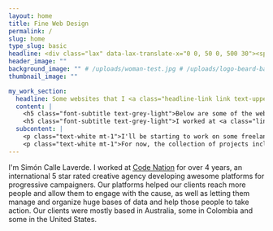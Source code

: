 ```yaml
---
layout: home
title: Fine Web Design
permalink: /
slug: home
type_slug: basic
headline: <div class="lax" data-lax-translate-x="0 0, 50 0, 500 30"><span class="letter-1">H</span><span class="letter-2">e</span><span class="letter-3">l</span><span class="letter-4">l</span><span class="letter-5">o</span><span class="letter-6">!</span></div><div class="lax" data-lax-translate-x="0 0, 50 0, 500 -30"><span class="letter-7">I</span> <span class="letter-8">a</span><span class="letter-9">m</span></div><div class="lax" data-lax-translate-x="0 0, 50 0, 500 30"><span class="letter-10">S</span><span class="letter-11">i</span><span class="letter-12">m</span><span class="letter-13">o</span><span class="letter-14">n</span></div>
header_image: ""
background_image: "" # /uploads/woman-test.jpg # /uploads/logo-beard-background.png # /uploads/home-header.jpg
thumbnail_image: ""

my_work_section:
  headline: Some websites that I <a class="headline-link link text-uppercase smoothScroll" href="#slick_carousel">developed</a> during the past five years
  content: |
    <h5 class="font-subtitle text-grey-light">Below are some of the websites I have worked on.</h5>
    <h5 class="font-subtitle text-grey-light">I worked at <a class="link text-codenation" href="https://www.codenation.com/" target="_blank" title="Check out their amazing work or contact them for any cool campaigning related project">Code Nation</a> for the past four years, an Australian 5 star rated digital agency specialized in creating robust and awesome campaigning platforms that allow managing big communities and help them engage in big actions.</h5>
  subcontent: |
    <p class="text-white mt-1">I'll be starting to work on some freelance projects through this very website and portfolio, as well as hoping to transition little by little to attach some more of my new independent work and new business and branding related projects. Also I'll be improving on this site and expanding on the design for the display of projects in their own internal pages plus adding some other features in the future.</p>
    <p class="text-white mt-1">For now, the collection of projects include my work at Code Nation, as well as a concept small site I created in 2015 and another business website I started in 2015 and I'll be retaking in 2019, with a newest and more modern design.</p>
---
```


I'm Simón Calle Laverde. I worked at <a class="text-codenation" href="www.codenation.com"><u>Code Nation</u></a> for over 4 years, an international 5 star rated creative agency developing awesome platforms for progressive campaigners. Our platforms helped our clients reach more people and allow them to engage with the cause, as well as letting them manage and organize huge bases of data and help those people to take action. Our clients were mostly based in Australia, some in Colombia and some in the United States.